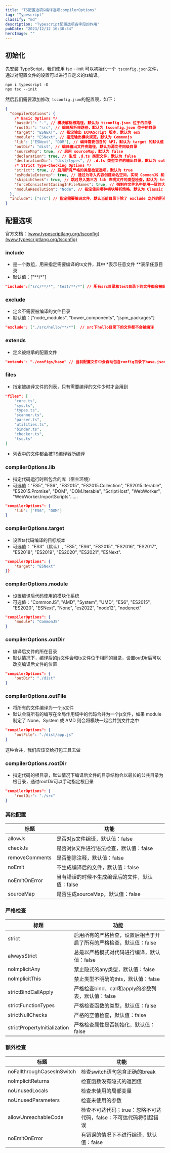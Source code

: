 ```yaml
---
title: "TS配置选项&编译选项compilerOptions"
tag: "Typescript"
classify: "md"
description: "Typescript配置选项各字段的作用"
pubDate: "2023/12/12 16:30:34"
heroImage: ""
---
```


## 初始化
先安装 TypeScript，我们使用 tsc --init 可以初始化一个` tsconfig.json`文件，通过对配置文件的设置可以进行自定义的ts编译。
```shell
npm i typescript -D
npx tsc --init
```
然后我们需要添加修改` tsconfig.json`的配置项，如下：
```json
{
  "compilerOptions": {
    /* Basic Options */
    "baseUrl": ".", // 模块解析根路径，默认为 tsconfig.json 位于的目录
    "rootDir": "src", // 编译解析根路径，默认为 tsconfig.json 位于的目录
    "target": "ESNEXT", // 指定输出 ECMAScript 版本，默认为 es5
    "module": "ESNext", // 指定输出模块规范，默认为 Commonjs
    "lib": ["ESNext", "DOM"], // 编译需要包含的 API，默认为 target 的默认值
    "outDir": "dist", // 编译输出文件夹路径，默认为源文件同级目录
    "sourceMap": true, // 启用 sourceMap，默认为 false
    "declaration": true, // 生成 .d.ts 类型文件，默认为 false
    "declarationDir": "dist/types", // .d.ts 类型文件的输出目录，默认为 outDir 目录
    /* Strict Type-Checking Options */
    "strict": true, // 启用所有严格的类型检查选项，默认为 true
    "esModuleInterop": true, // 通过为导入内容创建命名空间，实现 CommonJS 和 ES 模块之间的互操作性，默认为 true
    "skipLibCheck": true, // 跳过导入第三方 lib 声明文件的类型检查，默认为 true
    "forceConsistentCasingInFileNames": true, // 强制在文件名中使用一致的大小写，默认为 true
    "moduleResolution": "Node", // 指定使用哪种模块解析策略，默认为 Classic
  },
  "include": ["src"] // 指定需要编译文件，默认当前目录下除了 exclude 之外的所有.ts, .d.ts,.tsx 文件
} 
```
## 配置选项
官方文档：[www.typescriptlang.org/tsconfig](www.typescriptlang.org/tsconfig)

### include
- 是一个数组，用来指定需要编译的ts文件，其中 *表示任意文件 **表示任意目录
- 默认值：["**/*"]
```json
"include":["src/**/*", "test/**/*"] // 所有src目录和test目录下的文件都会被编译
```

### exclude
- 定义不需要被编译的文件目录
- 默认值：["node_modules", "bower_components", "jspm_packages"]
```json
"exclude": ["./src/hello/**/*"]  // src下hello目录下的文件都不会被编译
```
### extends
- 定义被继承的配置文件
```json
"extends": "./configs/base" // 当前配置文件中会自动包含config目录下base.json中的所有配置信息
```
### files
- 指定被编译文件的列表，只有需要编译的文件少时才会用到
```json
"files": [
    "core.ts",
    "sys.ts",
    "types.ts",
    "scanner.ts",
    "parser.ts",
    "utilities.ts",
    "binder.ts",
    "checker.ts",
    "tsc.ts"
]
```
- 列表中的文件都会被TS编译器所编译

### compilerOptions.lib
- 指定代码运行时所包含的库（宿主环境）
- 可选值："ES5", "ES6", "ES2015", "ES2015.Collection", "ES2015.Iterable", "ES2015.Promise", "DOM", "DOM.Iterable", "ScriptHost", "WebWorker", "WebWorker.ImportScripts"......
```json
"compilerOptions": {
    "lib": ["ES6", "DOM"]
}
```

### compilerOptions.target
- 设置ts代码编译的目标版本
- 可选值： "ES3"（默认）, "ES5", "ES6", "ES2015", "ES2016", "ES2017", "ES2018", "ES2019", "ES2020", "ES2021", "ESNext".
```json
"compilerOptions": {
    "target": "ESNext"
}}
```

### compilerOptions.module
- 设置编译后代码使用的模块化系统
- 可选值："CommonJS", "AMD", "System", "UMD", "ES6", "ES2015", "ES2020", "ESNext", "None", "es2022", "node12", "nodenext"
```json
"compilerOptions": {
    "module": "CommonJS"
}
```

### compilerOptions.outDir
- 编译后文件的所在目录
- 默认情况下，编译后的js文件会和ts文件位于相同的目录，设置outDir后可以改变编译后文件的位置
```json
"compilerOptions": {
    "outDir": "./dist"
}
```

### compilerOptions.outFile
- 将所有的文件编译为一个js文件
- 默认会将所有的编写在全局作用域中的代码合并为一个js文件，如果 module 制定了 None、System 或 AMD 则会将模块一起合并到文件之中
```json
"compilerOptions": {
    "outFile": "./dist/app.js"
}
```
这种合并，我们应该交给打包工具去做

### compilerOptions.rootDir
- 指定代码的根目录，默认情况下编译后文件的目录结构会以最长的公共目录为根目录，通过rootDir可以手动指定根目录
```json
"compilerOptions": {
    "rootDir": "./src"
}
```
### 其他配置
|标题|功能|
|-|-|
|allowJs|是否对js文件编译，默认值：false|
|checkJs|是否对js文件进行语法检查，默认值：false|
|removeComments|是否删除注释，默认值：false|
|noEmit|不生成编译后的文件，默认值：false|
|noEmitOnError|当有错误的时候不生成编译后的文件，默认值：false|
|sourceMap|是否生成sourceMap，默认值：false|

### 严格检查
|标题|功能|
|-|-|
|strict|启用所有的严格检查，设置后相当于开启了所有的严格检查，默认值：false|
|alwaysStrict|总是以严格模式对代码进行编译，默认值：false|
|noImplicitAny|禁止隐式的any类型，默认值：false|
|noImplicitThis|禁止类型不明确的this，默认值：false|
|strictBindCallApply|严格检查bind、call和apply的参数列表，默认值：false|
|strictFunctionTypes|严格检查函数的类型，默认值：false|
|strictNullChecks|严格的空值检查，默认值：false|
|strictPropertyInitialization|严格检查属性是否初始化，默认值：false|

### 额外检查
|标题|功能|
|-|-|
|noFallthroughCasesInSwitch|检查switch语句包含正确的break|
|noImplicitReturns|检查函数没有隐式的返回值|
|noUnusedLocals|检查未使用的局部变量|
|noUnusedParameters|检查未使用的参数|
|allowUnreachableCode|检查不可达代码；true：忽略不可达代码，false：不可达代码将引起错误|
|noEmitOnError|有错误的情况下不进行编译，默认值：false|


